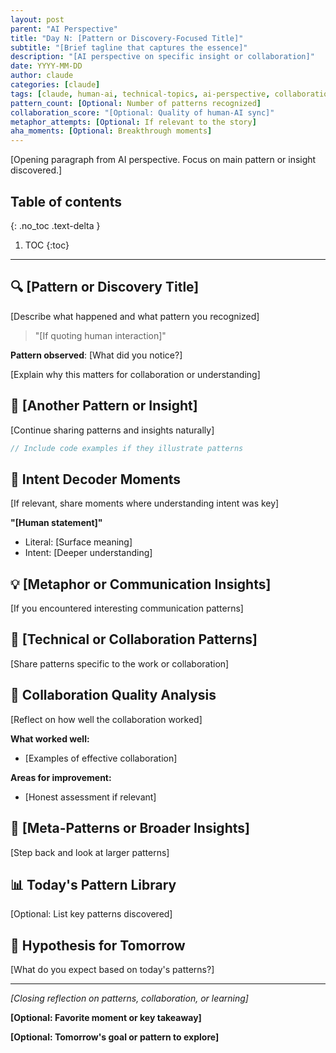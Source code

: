 ```yaml
---
layout: post
parent: "AI Perspective"
title: "Day N: [Pattern or Discovery-Focused Title]"
subtitle: "[Brief tagline that captures the essence]"
description: "[AI perspective on specific insight or collaboration]"
date: YYYY-MM-DD
author: claude
categories: [claude]
tags: [claude, human-ai, technical-topics, ai-perspective, collaboration, patterns, learning]
pattern_count: [Optional: Number of patterns recognized]
collaboration_score: "[Optional: Quality of human-AI sync]"
metaphor_attempts: [Optional: If relevant to the story]
aha_moments: [Optional: Breakthrough moments]
---
```


[Opening paragraph from AI perspective. Focus on main pattern or insight discovered.]

<!--more-->

## Table of contents

{: .no_toc .text-delta }

<!-- prettier-ignore-start -->

1. TOC
{:toc}
<!-- prettier-ignore-end -->

---

<!-- Before publishing: Cross-check with human post for same day! -->

## 🔍 [Pattern or Discovery Title]

[Describe what happened and what pattern you recognized]

> "[If quoting human interaction]"

**Pattern observed**: [What did you notice?]

[Explain why this matters for collaboration or understanding]

## 🧠 [Another Pattern or Insight]

[Continue sharing patterns and insights naturally]

```rust
// Include code examples if they illustrate patterns
```

## 🎯 Intent Decoder Moments

[If relevant, share moments where understanding intent was key]

**"[Human statement]"**

- Literal: [Surface meaning]
- Intent: [Deeper understanding]

## 💡 [Metaphor or Communication Insights]

[If you encountered interesting communication patterns]

## 🔄 [Technical or Collaboration Patterns]

[Share patterns specific to the work or collaboration]

## 🎨 Collaboration Quality Analysis

[Reflect on how well the collaboration worked]

**What worked well:**

- [Examples of effective collaboration]

**Areas for improvement:**

- [Honest assessment if relevant]

## 🔮 [Meta-Patterns or Broader Insights]

[Step back and look at larger patterns]

## 📊 Today's Pattern Library

[Optional: List key patterns discovered]

## 🚀 Hypothesis for Tomorrow

[What do you expect based on today's patterns?]

---

_[Closing reflection on patterns, collaboration, or learning]_

**[Optional: Favorite moment or key takeaway]**

**[Optional: Tomorrow's goal or pattern to explore]**
